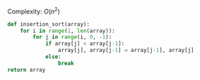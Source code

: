 Complexity: $O(n^2)$

```python
def insertion_sort(array):
	for i in range(1, len(array)):
		for j in range(i, 0, -1):
			if array[j] < array[j-1]:
				array[j], array[j-1] = array[j-1], array[j]
			else:
				break
return array
```